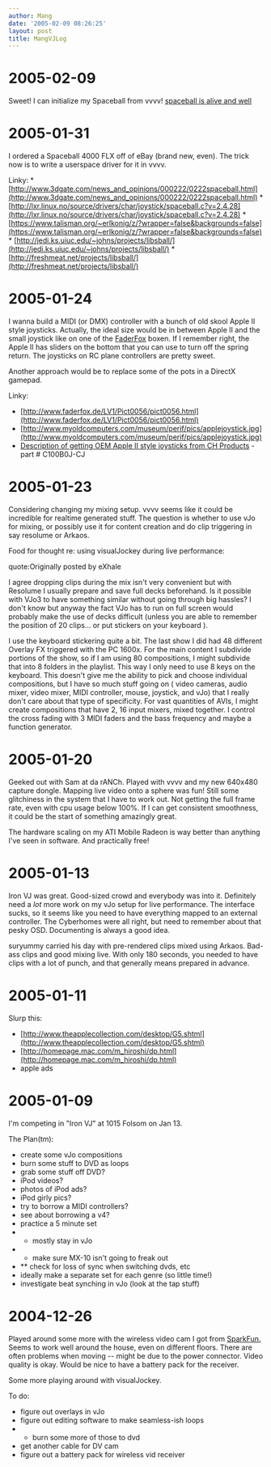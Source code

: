```yaml
---
author: Mang
date: '2005-02-09 08:26:25'
layout: post
title: MangVJLog
---
```


# 2005-02-09

Sweet!  I can initialize my Spaceball from vvvv!  [spaceball is alive and well](http://vvvv.meso.net/tiki-browse_image.php?imageId=707)

# 2005-01-31

I ordered a Spaceball 4000 FLX off of eBay (brand new, even).  The trick now is to write a userspace driver for it in vvvv.

Linky:
    * [http://www.3dgate.com/news_and_opinions/000222/0222spaceball.html](http://www.3dgate.com/news_and_opinions/000222/0222spaceball.html)
    * [http://lxr.linux.no/source/drivers/char/joystick/spaceball.c?v=2.4.28](http://lxr.linux.no/source/drivers/char/joystick/spaceball.c?v=2.4.28)
    * [https://www.talisman.org/~erlkonig/z/?wrapper=false&backgrounds=false](https://www.talisman.org/~erlkonig/z/?wrapper=false&backgrounds=false)
    * [http://jedi.ks.uiuc.edu/~johns/projects/libsball/](http://jedi.ks.uiuc.edu/~johns/projects/libsball/)
    * [http://freshmeat.net/projects/libsball/](http://freshmeat.net/projects/libsball/)

# 2005-01-24

I wanna build a MIDI (or DMX) controller with a bunch of old skool Apple II style joysticks.  Actually, the ideal size would be in between Apple II and the small joystick like on one of the [FaderFox](FaderFox.html) boxen.  If I remember right, the Apple II has sliders on the bottom that you can use to turn off the spring return.  The joysticks on RC plane controllers are pretty sweet.

Another approach would be to replace some of the pots in a DirectX gamepad.

Linky:
  * [http://www.faderfox.de/LV1/Pict0056/pict0056.html](http://www.faderfox.de/LV1/Pict0056/pict0056.html)
  * [http://www.myoldcomputers.com/museum/perif/pics/applejoystick.jpg](http://www.myoldcomputers.com/museum/perif/pics/applejoystick.jpg)
  * [Description of getting OEM Apple II style joysticks from CH Products](http://www.applefritter.com/node/1733) - part # C100B0J-CJ

# 2005-01-23

Considering changing my mixing setup.  vvvv seems like it could be incredible for realtime generated stuff.  The question is whether to use vJo for mixing, or possibly use it for content creation and do clip triggering in say resolume or Arkaos.

Food for thought re: using visualJockey during live performance:

quote:Originally posted by eXhale

I agree dropping clips during the mix isn't very convenient but with Resolume I usually prepare and save full decks beforehand. Is it possible with VJo3 to have something similar without going through big hassles? I don't know but anyway the fact VJo has to run on full screen would probably make the use of decks difficult (unless you are able to remember the position of 20 clips... or put stickers on your keyboard ). 

I use the keyboard stickering quite a bit. The last show I did had 48 different Overlay FX triggered with the PC 1600x. For the main content I subdivide portions of the show, so if I am using 80 compositions, I might subdivide that into 8 folders in the playlist. This way I only need to use 8 keys on the keyboard. This doesn't give me the ability to pick and choose individual compositions, but I have so much stuff going on ( video cameras, audio mixer, video mixer, MIDI controller, mouse, joystick, and vJo) that I really don't care about that type of specificity. For vast quantities of AVIs, I might create compositions that have 2, 16 input mixers, mixed together. I control the cross fading with 3 MIDI faders and the bass frequency and maybe a function generator.

# 2005-01-20

Geeked out with Sam at da rANCh.  Played with vvvv and my new 640x480 capture dongle.  Mapping live video onto a sphere was fun!  Still some glitchiness in the system that I have to work out.  Not getting the full frame rate, even with cpu usage below 100%.  If I can get consistent smoothness, it could be the start of something amazingly great.

The hardware scaling on my ATI Mobile Radeon is way better than anything I've seen in software.  And practically free!

# 2005-01-13

Iron VJ was great.  Good-sized crowd and everybody was into it.  Definitely need a *lot* more work on my vJo setup for live performance.  The interface sucks, so it seems like you need to have everything mapped to an external controller.  The Cyberhomes were all right, but need to remember about that pesky OSD.  Documenting is always a good idea.

suryummy carried his day with pre-rendered clips mixed using Arkaos.  Bad-ass clips and good mixing live.  With only 180 seconds, you needed to have clips with a lot of punch, and that generally means prepared in advance.

# 2005-01-11

Slurp this:

* [http://www.theapplecollection.com/desktop/G5.shtml](http://www.theapplecollection.com/desktop/G5.shtml)
* [http://homepage.mac.com/m_hiroshi/dp.html](http://homepage.mac.com/m_hiroshi/dp.html)
* apple ads

# 2005-01-09

I'm competing in "Iron VJ" at 1015 Folsom on Jan 13.

The Plan(tm):

* create some vJo compositions
* burn some stuff to DVD as loops
* grab some stuff off DVD?
* iPod videos?
* photos of iPod ads?
* iPod girly pics?
* try to borrow a MIDI controllers?
* see about borrowing a v4?
* practice a 5 minute set
* * mostly stay in vJo
* * make sure MX-10 isn't going to freak out
* ** check for loss of sync when switching dvds, etc
* ideally make a separate set for each genre (so little time!)
* investigate beat synching in vJo (look at the tap stuff)


# 2004-12-26

Played around some more with the wireless video cam I got from [SparkFun.](SparkFun..html)  Seems to work well around the house, even on different floors.  There are often problems when moving -- might be due to the power connector.  Video quality is okay.  Would be nice to have a battery pack for the receiver.

Some more playing around with visualJockey.

To do:

* figure out overlays in vJo
* figure out editing software to make seamless-ish loops
* * burn some more of those to dvd
* get another cable for DV cam
* figure out a battery pack for wireless vid receiver 
